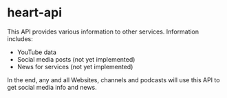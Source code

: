 # heart-api
This API provides various information to other services. Information includes:

- YouTube data
- Social media posts (not yet implemented)
- News for services (not yet implemented)

In the end, any and all Websites, channels and podcasts will use this API to get social media info and news.
